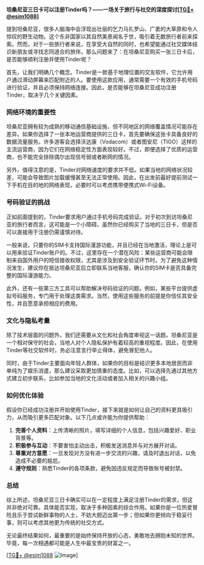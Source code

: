 **坦桑尼亚三日卡可以注册Tinder吗？——一场关于旅行与社交的深度探讨[[TG💪+ @esim1088](https://t.me/s/esim1088)]**

提到坦桑尼亚，很多人脑海中会浮现出壮丽的乞力马扎罗山、广袤的大草原和令人惊叹的野生动物。这个东非国家以其自然美景闻名于世，吸引着无数旅行者前来探索。然而，对于一些旅行者来说，在享受大自然的同时，也希望能通过社交媒体结识新朋友或寻找志同道合的旅伴。那么问题来了：在坦桑尼亚购买一张三日卡后，是否能够顺利注册并使用Tinder呢？

首先，让我们明确几个概念。Tinder是一款基于地理位置的交友软件，它允许用户通过滑动屏幕来匹配附近的人。要使用这款应用，通常需要一个有效的手机号码进行验证，并且必须保持网络连接。因此，是否能够在坦桑尼亚成功注册Tinder，取决于几个关键因素。

### **网络环境的重要性**
坦桑尼亚拥有较为成熟的移动通信基础设施，但不同地区的网络覆盖情况可能存在差异。如果你选择了一张本地运营商提供的三日卡，首先要确保这张卡具备良好的数据流量服务。许多游客会选择沃达康（Vodacom）或者图安尼（TIGO）这样的主流运营商，因为它们在网络稳定性方面表现较好。不过，即便选择了优质的运营商，也不能完全排除偶尔出现信号弱或者断网的情况。

另外，值得注意的是，Tinder对网络速度的要求并不低。如果当地的网络状况较差，可能会导致图片加载缓慢甚至无法正常使用。因此，在出发前最好提前测试一下手机在目的地的网络表现，必要时可以考虑携带便携式Wi-Fi设备。

### **号码验证的挑战**
正如前面提到的，Tinder要求用户通过手机号码完成验证。对于初次到访坦桑尼亚的旅行者而言，这可能是一个小障碍。虽然你已经购买了当地的三日卡，但是否可以直接用于注册仍需谨慎对待。

一般来说，只要你的SIM卡支持国际漫游功能，并且已经在当地激活，理论上是可以用来验证Tinder账户的。不过，这里存在一个潜在风险：某些运营商可能会限制来自国外用户的短信接收权限，尤其是涉及到安全验证环节时。为了避免这种情况发生，建议你在抵达坦桑尼亚后立即联系当地客服，确认你的SIM卡是否具备完整的国际漫游能力。

此外，还有一些第三方工具可以帮助解决号码验证的问题。例如，某些平台提供虚拟号码服务，专门用于处理这类需求。当然，使用这些服务的前提是你信任其安全性，并且愿意承担相应的费用。

### **文化与隐私考量**
除了技术层面的问题外，我们还需要从文化和社会角度审视这一话题。坦桑尼亚是一个相对保守的社会，当地人对个人隐私保护有着较高的重视程度。因此，在使用Tinder等社交软件时，务必注意言行举止得体，避免冒犯他人。

同时，由于Tinder主要面向年轻人群体，如果你的目标是结识更多本地居民而非单纯为了娱乐消遣，那么建议采取更加慎重的态度。比如，可以选择先通过其他方式建立初步联系，比如参加当地的文化活动或者加入相关的兴趣小组。

### **如何优化体验**
假设你已经成功注册并开始使用Tinder，接下来就是如何让自己的资料更具吸引力，从而吸引更多匹配对象。以下几点或许能为你提供帮助：

1. **完善个人资料**：上传清晰的照片，填写详细的个人信息，包括兴趣爱好、职业背景等。
2. **积极参与互动**：不要害怕主动出击，积极发送消息并与对方展开对话。
3. **尊重对方意愿**：一旦发现对方没有进一步交流的兴趣，请及时退出对话，以免造成不必要的尴尬。
4. **遵守规则**：熟悉Tinder的各项条款，避免因违反规定而导致账号被封禁。

### **总结**
综上所述，坦桑尼亚三日卡确实可以在一定程度上满足注册Tinder的需求，但这并非绝对可靠。具体能否实现，取决于多种因素的综合作用。如果你是一位热爱冒险且乐于尝试新鲜事物的人士，不妨大胆迈出第一步；但如果你更倾向于稳妥行事，则可以考虑其他更为传统的社交方式。

无论最终结果如何，最重要的是始终保持开放的心态，勇敢地去拥抱未知的世界。毕竟，每一次相遇都可能是人生中最宝贵的财富之一。

[[TG💪+ @esim1088](https://t.me/s/esim1088) ![Image](https://i.postimg.cc/4NQfJmqS/Snipaste-2025-05-13-00-14-12.png)]